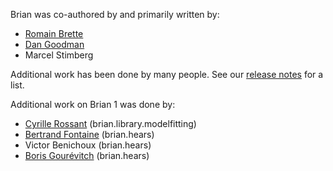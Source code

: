 <html><body><p>Brian was co-authored by and primarily written by:
</p><ul>
 	<li><a href="http://romainbrette.fr/">Romain Brette</a></li>
 	<li><a href="http://neural-reckoning.org">Dan Goodman</a></li>
 	<li>Marcel Stimberg</li>
</ul>
Additional work has been done by many people. See our <a href="http://brian2.readthedocs.io/en/latest/introduction/release_notes.html">release notes</a> for a list.

Additional work on Brian 1 was done by:
<ul>
 	<li><a href="http://cyrille.rossant.net/">Cyrille Rossant</a> (brian.library.modelfitting)</li>
 	<li><a href="http://lpp.psycho.univ-paris5.fr/person.php?name=BertrandF">Bertrand Fontaine</a> (brian.hears)</li>
 	<li>Victor Benichoux (brian.hears)</li>
 	<li><a href="http://pi314.net/">Boris Gourévitch</a> (brian.hears)</li>
</ul></body></html>